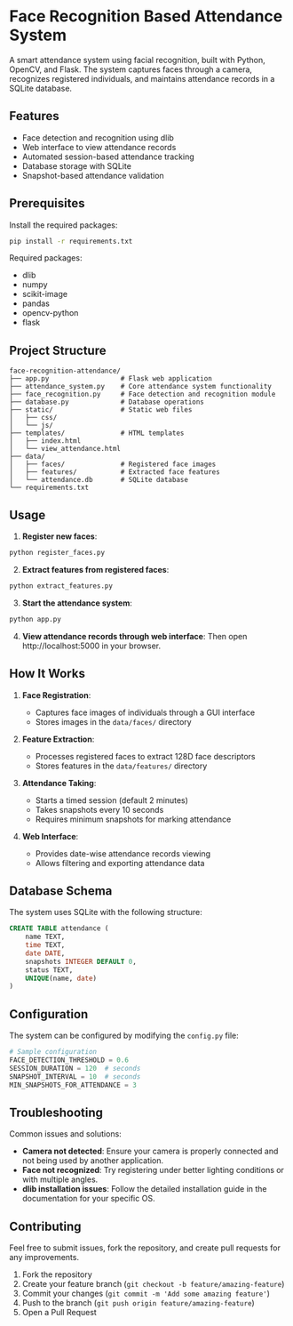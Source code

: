 # Face Recognition Based Attendance System

A smart attendance system using facial recognition, built with Python, OpenCV, and Flask. The system captures faces through a camera, recognizes registered individuals, and maintains attendance records in a SQLite database.

## Features

- Face detection and recognition using dlib
- Web interface to view attendance records
- Automated session-based attendance tracking
- Database storage with SQLite
- Snapshot-based attendance validation

## Prerequisites

Install the required packages:

```sh
pip install -r requirements.txt
```

Required packages:

- dlib
- numpy
- scikit-image
- pandas
- opencv-python
- flask

## Project Structure

```
face-recognition-attendance/
├── app.py                  # Flask web application
├── attendance_system.py    # Core attendance system functionality
├── face_recognition.py     # Face detection and recognition module
├── database.py             # Database operations
├── static/                 # Static web files
│   ├── css/
│   └── js/
├── templates/              # HTML templates
│   ├── index.html
│   └── view_attendance.html
├── data/
│   ├── faces/              # Registered face images
│   ├── features/           # Extracted face features
│   └── attendance.db       # SQLite database
└── requirements.txt
```

## Usage

1. **Register new faces**:
```sh
python register_faces.py
```

2. **Extract features from registered faces**:
```sh
python extract_features.py
```

3. **Start the attendance system**:
```sh
python app.py
```

4. **View attendance records through web interface**:
Then open http://localhost:5000 in your browser.

## How It Works

1. **Face Registration**:
   - Captures face images of individuals through a GUI interface
   - Stores images in the `data/faces/` directory

2. **Feature Extraction**:
   - Processes registered faces to extract 128D face descriptors
   - Stores features in the `data/features/` directory

3. **Attendance Taking**:
   - Starts a timed session (default 2 minutes)
   - Takes snapshots every 10 seconds
   - Requires minimum snapshots for marking attendance

4. **Web Interface**:
   - Provides date-wise attendance records viewing
   - Allows filtering and exporting attendance data

## Database Schema

The system uses SQLite with the following structure:

```sql
CREATE TABLE attendance (
    name TEXT,
    time TEXT,
    date DATE,
    snapshots INTEGER DEFAULT 0,
    status TEXT,
    UNIQUE(name, date)
)
```

## Configuration

The system can be configured by modifying the `config.py` file:

```python
# Sample configuration
FACE_DETECTION_THRESHOLD = 0.6
SESSION_DURATION = 120  # seconds
SNAPSHOT_INTERVAL = 10  # seconds
MIN_SNAPSHOTS_FOR_ATTENDANCE = 3
```

## Troubleshooting

Common issues and solutions:

- **Camera not detected**: Ensure your camera is properly connected and not being used by another application.
- **Face not recognized**: Try registering under better lighting conditions or with multiple angles.
- **dlib installation issues**: Follow the detailed installation guide in the documentation for your specific OS.

## Contributing

Feel free to submit issues, fork the repository, and create pull requests for any improvements.

1. Fork the repository
2. Create your feature branch (`git checkout -b feature/amazing-feature`)
3. Commit your changes (`git commit -m 'Add some amazing feature'`)
4. Push to the branch (`git push origin feature/amazing-feature`)
5. Open a Pull Request

